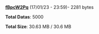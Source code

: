 [**fBpcW2Pq**](/data/fBpcW2Pq.txt) (17/01/23 - 23:59)- 2281 bytes

**Total Datas**: 5000

**Total Size**: 30.63 MB / 30.6 MB